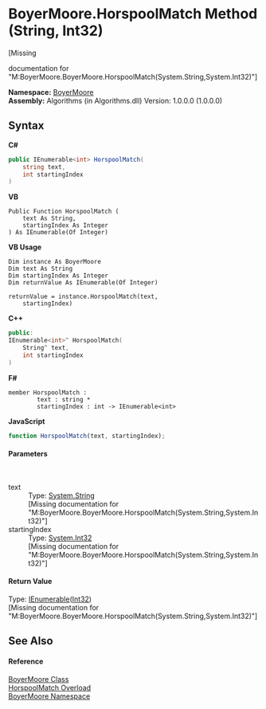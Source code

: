 # BoyerMoore.HorspoolMatch Method (String, Int32)
 

\[Missing <summary> documentation for "M:BoyerMoore.BoyerMoore.HorspoolMatch(System.String,System.Int32)"\]

**Namespace:**&nbsp;<a href="71aac8e1-3159-96a7-d7cc-16f841dec445">BoyerMoore</a><br />**Assembly:**&nbsp;Algorithms (in Algorithms.dll) Version: 1.0.0.0 (1.0.0.0)

## Syntax

**C#**<br />
``` C#
public IEnumerable<int> HorspoolMatch(
	string text,
	int startingIndex
)
```

**VB**<br />
``` VB
Public Function HorspoolMatch ( 
	text As String,
	startingIndex As Integer
) As IEnumerable(Of Integer)
```

**VB Usage**<br />
``` VB Usage
Dim instance As BoyerMoore
Dim text As String
Dim startingIndex As Integer
Dim returnValue As IEnumerable(Of Integer)

returnValue = instance.HorspoolMatch(text, 
	startingIndex)
```

**C++**<br />
``` C++
public:
IEnumerable<int>^ HorspoolMatch(
	String^ text, 
	int startingIndex
)
```

**F#**<br />
``` F#
member HorspoolMatch : 
        text : string * 
        startingIndex : int -> IEnumerable<int> 

```

**JavaScript**<br />
``` JavaScript
function HorspoolMatch(text, startingIndex);
```


#### Parameters
&nbsp;<dl><dt>text</dt><dd>Type: <a href="http://msdn2.microsoft.com/en-us/library/s1wwdcbf" target="_blank">System.String</a><br />\[Missing <param name="text"/> documentation for "M:BoyerMoore.BoyerMoore.HorspoolMatch(System.String,System.Int32)"\]</dd><dt>startingIndex</dt><dd>Type: <a href="http://msdn2.microsoft.com/en-us/library/td2s409d" target="_blank">System.Int32</a><br />\[Missing <param name="startingIndex"/> documentation for "M:BoyerMoore.BoyerMoore.HorspoolMatch(System.String,System.Int32)"\]</dd></dl>

#### Return Value
Type: <a href="http://msdn2.microsoft.com/en-us/library/9eekhta0" target="_blank">IEnumerable</a>(<a href="http://msdn2.microsoft.com/en-us/library/td2s409d" target="_blank">Int32</a>)<br />\[Missing <returns> documentation for "M:BoyerMoore.BoyerMoore.HorspoolMatch(System.String,System.Int32)"\]

## See Also


#### Reference
<a href="96315529-98e0-e49f-22ac-1994c21731a6">BoyerMoore Class</a><br /><a href="df75d562-eb6c-2f6b-a874-280b766ee7a3">HorspoolMatch Overload</a><br /><a href="71aac8e1-3159-96a7-d7cc-16f841dec445">BoyerMoore Namespace</a><br />